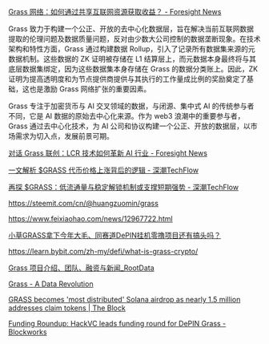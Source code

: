 [Grass 网络：如何通过共享互联网资源获取收益？ - Foresight News](https://foresightnews.pro/article/detail/72594)

Grass 致力于构建一个公正、开放的去中心化数据层，旨在解决当前互联网数据提取的伦理问题及数据质量问题，反对由少数大公司控制的数据垄断现象。在技术架构和特性方面，Grass 通过构建数据 Rollup，引入了记录所有数据集来源的元数据机制。这些数据的 ZK 证明被存储在 L1 结算层上，而元数据本身最终将与其底层数据集绑定，因为这些数据集本身存储在 Grass 的数据分类账上。因此，ZK 证明为提高透明度和为节点提供商提供与其执行的工作量成比例的奖励奠定了基础，这也是激励 Grass 网络扩张的重要因素。

Grass 专注于加密货币与 AI 交叉领域的数据，与闭源、集中式 AI 的传统参与者不同，它是 AI 数据的原始去中心化来源。作为 web3 浪潮中的重要参与者，Grass 通过去中心化技术，为 AI 公司和协议构建一个公正、开放的数据层，以市场需求为切入点，发展前景可期。

[对话 Grass 联创：LCR 技术如何革新 AI 行业 - Foresight News](https://foresightnews.pro/article/detail/68953)

[一文解析 $GRASS 代币价格上涨背后的逻辑 - 深潮TechFlow](https://www.techflowpost.com/article/detail_21433.html)

[再探 $GRASS：低流通量与稳定解锁机制或支撑短期强势 - 深潮TechFlow](https://www.techflowpost.com/article/detail_21507.html)

https://steemit.com/cn/@huangzuomin/grass

https://www.feixiaohao.com/news/12967722.html

[小草GRASS拿下今年大毛、同赛道DePIN挂机零撸项目还有搞头吗？](https://www.jinse.cn/news/blockchain/3702503.html)

https://learn.bybit.com/zh-my/defi/what-is-grass-crypto/

[Grass 项目介绍、团队、融资与新闻_RootData](https://www.rootdata.com/zh/Projects/detail/Grass?k=ODUzNQ%3D%3D)

[Grass - A Data Revolution](https://blog.hack.vc/grass-a-data-revolution/)

[GRASS becomes 'most distributed' Solana airdrop as nearly 1.5 million addresses claim tokens | The Block](https://www.theblock.co/post/323805/grass-becomes-most-distributed-solana-airdrop-as-nearly-1-5-million-addresses-claim-tokens)

[Funding Roundup: HackVC leads funding round for DePIN Grass - Blockworks](https://blockworks.co/news/grass-data-verification-depin-funding)